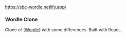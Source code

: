 
https://sbc-wordle.netlify.app/

### Wordle Clone

Clone of ([Wordle](https://www.powerlanguage.co.uk/wordle/)) with some differences. Built with React.
